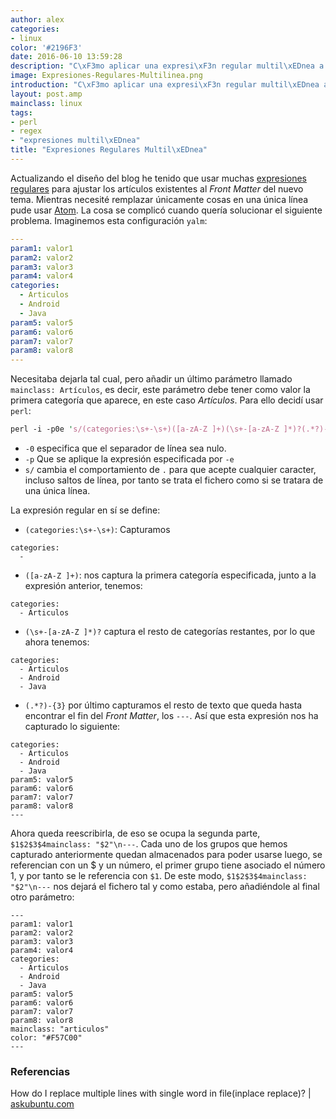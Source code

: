 ```yaml
---
author: alex
categories:
- linux
color: '#2196F3'
date: 2016-06-10 13:59:28
description: "C\xF3mo aplicar una expresi\xF3n regular multil\xEDnea a ficheros"
image: Expresiones-Regulares-Multilinea.png
introduction: "C\xF3mo aplicar una expresi\xF3n regular multil\xEDnea a ficheros"
layout: post.amp
mainclass: linux
tags:
- perl
- regex
- "expresiones multil\xEDnea"
title: "Expresiones Regulares Multil\xEDnea"
---
```


Actualizando el diseño del blog he tenido que usar muchas [expresiones regulares](/introduccion-a-las-expresiones-regulares-en-python/ "Introducción a las expresiones regulares en python") para ajustar los artículos existentes al _Front Matter_ del nuevo tema. Mientras necesité remplazar únicamente cosas en una única línea pude usar [Atom](/instalar-atom-el-editor-de-github-en-linux/ "Instalar Atom, el editor de GitHub en Linux"). La cosa se complicó cuando quería solucionar el siguiente problema. Imaginemos esta configuración `yalm`:

```yaml
---
param1: valor1
param2: valor2
param3: valor3
param4: valor4
categories:
  - Articulos
  - Android
  - Java
param5: valor5
param6: valor6
param7: valor7
param8: valor8
---
```

<!--more-->

Necesitaba dejarla tal cual, pero añadir un último parámetro llamado `mainclass: Artículos`, es decir, este parámetro debe tener como valor la primera categoría que aparece, en este caso _Artículos_. Para ello decidí usar `perl`:

```perl
perl -i -p0e 's/(categories:\s+-\s+)([a-zA-Z ]+)(\s+-[a-zA-Z ]*)?(.*?)-{3}/$1$2$3$4mainclass: "$2"\n---/s'
```

- `-0` especifica que el separador de línea sea nulo.
- `-p` Que se aplique la expresión especificada por `-e`
- `s/` cambia el comportamiento de `.` para que acepte cualquier caracter, incluso saltos de línea, por tanto se trata el fichero como si se tratara de una única línea.

La expresión regular en sí se define:

- `(categories:\s+-\s+)`: Capturamos

```
categories:
  -
```

- `([a-zA-Z ]+)`: nos captura la primera categoría especificada, junto a la expresión anterior, tenemos:

```
categories:
  - Articulos
```

- `(\s+-[a-zA-Z ]*)?` captura el resto de categorías restantes, por lo que ahora tenemos:

```
categories:
  - Articulos
  - Android
  - Java
```

- `(.*?)-{3}` por último capturamos el resto de texto que queda hasta encontrar el fin del _Front Matter_, los `---`. Así que esta expresión nos ha capturado lo siguiente:

```
categories:
  - Articulos
  - Android
  - Java
param5: valor5
param6: valor6
param7: valor7
param8: valor8
---
```

Ahora queda reescribirla, de eso se ocupa la segunda parte, `$1$2$3$4mainclass: "$2"\n---`. Cada uno de los grupos que hemos capturado anteriormente quedan almacenados para poder usarse luego, se referencian con un $ y un número, el primer grupo tiene asociado el número 1, y por tanto se le referencia con `$1`. De este modo, `$1$2$3$4mainclass: "$2"\n---` nos dejará el fichero tal y como estaba, pero añadiéndole al final otro parámetro:

```
---
param1: valor1
param2: valor2
param3: valor3
param4: valor4
categories:
  - Articulos
  - Android
  - Java
param5: valor5
param6: valor6
param7: valor7
param8: valor8
mainclass: "articulos"
color: "#F57C00"
---
```

### Referencias

How do I replace multiple lines with single word in file(inplace replace)? \| [askubuntu.com](http://askubuntu.com/questions/533221/how-do-i-replace-multiple-lines-with-single-word-in-fileinplace-replace "How do I replace multiple lines with single word in file(inplace replace)?")
